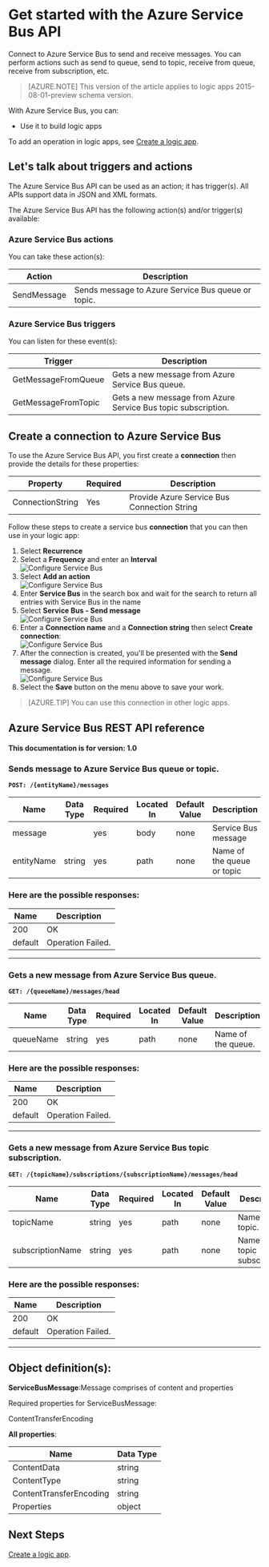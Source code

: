 <properties
pageTitle="Use the Azure Service Bus API in your Logic Apps | Microsoft Azure"
description="Get started using the Azure Service Bus API (connector) in your Microsoft Azure App service Logic apps"
services=""	
documentationCenter="" 	
authors="msftman"	
manager="erikre"	
editor=""
tags="connectors"/>

<tags
ms.service="multiple"
ms.devlang="na"
ms.topic="article"
ms.tgt_pltfrm="na"
ms.workload="na"
ms.date="03/16/2016"
ms.author="deonhe"/>

# Get started with the Azure Service Bus API

Connect to Azure Service Bus to send and receive messages. You can perform actions such as send to queue, send to topic, receive from queue, receive from subscription, etc.

>[AZURE.NOTE] This version of the article applies to logic apps 2015-08-01-preview schema version.

With Azure Service Bus, you can:

* Use it to build logic apps  

To add an operation in logic apps, see [Create a logic app](../app-service-logic/app-service-logic-create-a-logic-app.md).

## Let's talk about triggers and actions

The Azure Service Bus API can be used as an action; it has trigger(s). All APIs support data in JSON and XML formats. 

 The Azure Service Bus API has the following action(s) and/or trigger(s) available:

### Azure Service Bus actions
You can take these action(s):

|Action|Description|
|--- | ---|
|SendMessage|Sends message to Azure Service Bus queue or topic.|
### Azure Service Bus triggers
You can listen for these event(s):

|Trigger | Description|
|--- | ---|
|GetMessageFromQueue|Gets a new message from Azure Service Bus queue.|
|GetMessageFromTopic|Gets a new message from Azure Service Bus topic subscription.|


## Create a connection to Azure Service Bus
To use the Azure Service Bus API, you first create a **connection** then provide the details for these properties: 

|Property| Required|Description|
| ---|---|---|
|ConnectionString|Yes|Provide Azure Service Bus Connection String|  

Follow these steps to create a service bus **connection** that you can then use in your logic app:

1. Select **Recurrence**
2. Select a **Frequency** and enter an **Interval**     
![Configure Service Bus][1] 
3. Select **Add an action**     
 ![Configure Service Bus][2]   
4. Enter **Service Bus** in the search box and wait for the search to return all entries with Service Bus in the name
5. Select **Service Bus - Send message**  
![Configure Service Bus][3]
7. Enter a **Connection name** and a **Connection string** then select **Create connection**:      
![Configure Service Bus][4]
7. After the connection is created, you'll be presented with the **Send message** dialog. Enter all the required information for sending a message.  
![Configure Service Bus][5]
8. Select the **Save** button on the menu above to save your work.    

>[AZURE.TIP] You can use this connection in other logic apps.

## Azure Service Bus REST API reference
#### This documentation is for version: 1.0


### Sends message to Azure Service Bus queue or topic.
**```POST: /{entityName}/messages```** 



| Name| Data Type|Required|Located In|Default Value|Description|
| ---|---|---|---|---|---|
|message| |yes|body|none|Service Bus message|
|entityName|string|yes|path|none|Name of the queue or topic|


### Here are the possible responses:

|Name|Description|
|---|---|
|200|OK|
|default|Operation Failed.|
------



### Gets a new message from Azure Service Bus queue.
**```GET: /{queueName}/messages/head```** 



| Name| Data Type|Required|Located In|Default Value|Description|
| ---|---|---|---|---|---|
|queueName|string|yes|path|none|Name of the queue.|


### Here are the possible responses:

|Name|Description|
|---|---|
|200|OK|
|default|Operation Failed.|
------



### Gets a new message from Azure Service Bus topic subscription.
**```GET: /{topicName}/subscriptions/{subscriptionName}/messages/head```** 



| Name| Data Type|Required|Located In|Default Value|Description|
| ---|---|---|---|---|---|
|topicName|string|yes|path|none|Name of the topic.|
|subscriptionName|string|yes|path|none|Name of the topic subscription.|


### Here are the possible responses:

|Name|Description|
|---|---|
|200|OK|
|default|Operation Failed.|
------



## Object definition(s): 

 **ServiceBusMessage**:Message comprises of content and properties

Required properties for ServiceBusMessage:

ContentTransferEncoding

**All properties**: 


| Name | Data Type |
|---|---|
|ContentData|string|
|ContentType|string|
|ContentTransferEncoding|string|
|Properties|object|


## Next Steps
[Create a logic app](../app-service-logic/app-service-logic-create-a-logic-app.md).

[1]: ./media/connectors-create-api-servicebus/connectionconfig1.png
[2]: ./media/connectors-create-api-servicebus/connectionconfig2.png 
[3]: ./media/connectors-create-api-servicebus/connectionconfig3.png
[4]: ./media/connectors-create-api-servicebus/connectionconfig4.png
[5]: ./media/connectors-create-api-servicebus/connectionconfig5.png
[6]: ./media/connectors-create-api-servicebus/connectionconfig6.png